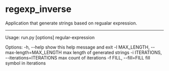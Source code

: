 # regexp_inverse

Application that generate strings based on regualar expression.

----------

Usage: run.py [options] regular-expression

Options:
  -h, --help            show this help message and exit
  -l MAX_LENGTH, --max-length=MAX_LENGTH
                        max length of generated strings
  -i ITERATIONS, --iterations=ITERATIONS
                        max count of iterations
  -f FILL, --fill=FILL  fill symbol in iterations



